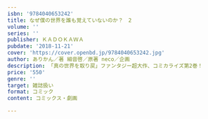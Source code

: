 ```yaml
---
isbn: '9784040653242'
title: なぜ僕の世界を誰も覚えていないのか？　2
volume: ''
series: ''
publisher: ＫＡＤＯＫＡＷＡ
pubdate: '2018-11-21'
cover: 'https://cover.openbd.jp/9784040653242.jpg'
author: ありかん／著 細音啓／原著 neco／企画
description: 「真の世界を取り戻」ファンタジー超大作、コミカライズ第2巻！
price: '550'
genre: ''
target: 雑誌扱い
format: コミック
content: コミックス・劇画

---
```

